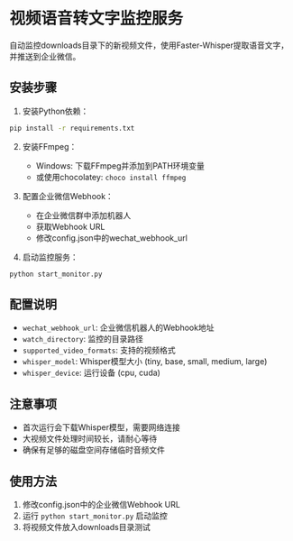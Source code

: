 # 视频语音转文字监控服务

自动监控downloads目录下的新视频文件，使用Faster-Whisper提取语音文字，并推送到企业微信。

## 安装步骤

1. 安装Python依赖：
```bash
pip install -r requirements.txt
```

2. 安装FFmpeg：
   - Windows: 下载FFmpeg并添加到PATH环境变量
   - 或使用chocolatey: `choco install ffmpeg`

3. 配置企业微信Webhook：
   - 在企业微信群中添加机器人
   - 获取Webhook URL
   - 修改config.json中的wechat_webhook_url

4. 启动监控服务：
```bash
python start_monitor.py
```

## 配置说明

- `wechat_webhook_url`: 企业微信机器人的Webhook地址
- `watch_directory`: 监控的目录路径
- `supported_video_formats`: 支持的视频格式
- `whisper_model`: Whisper模型大小 (tiny, base, small, medium, large)
- `whisper_device`: 运行设备 (cpu, cuda)

## 注意事项

- 首次运行会下载Whisper模型，需要网络连接
- 大视频文件处理时间较长，请耐心等待
- 确保有足够的磁盘空间存储临时音频文件

## 使用方法

1. 修改config.json中的企业微信Webhook URL
2. 运行 `python start_monitor.py` 启动监控
3. 将视频文件放入downloads目录测试